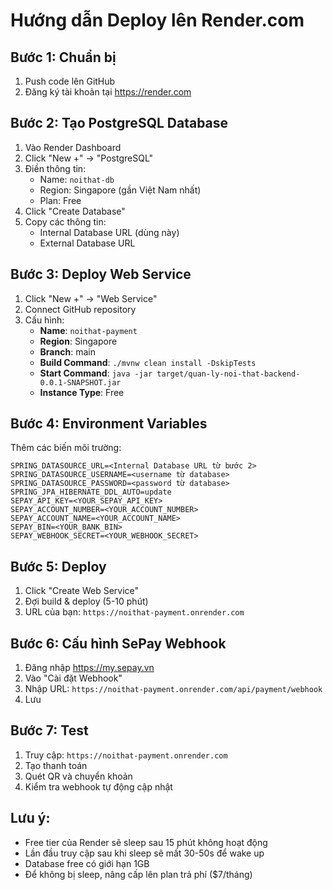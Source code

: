 # Hướng dẫn Deploy lên Render.com

## Bước 1: Chuẩn bị

1. Push code lên GitHub
2. Đăng ký tài khoản tại https://render.com

## Bước 2: Tạo PostgreSQL Database

1. Vào Render Dashboard
2. Click "New +" → "PostgreSQL"
3. Điền thông tin:
   - Name: `noithat-db`
   - Region: Singapore (gần Việt Nam nhất)
   - Plan: Free
4. Click "Create Database"
5. Copy các thông tin:
   - Internal Database URL (dùng này)
   - External Database URL

## Bước 3: Deploy Web Service

1. Click "New +" → "Web Service"
2. Connect GitHub repository
3. Cấu hình:
   - **Name**: `noithat-payment`
   - **Region**: Singapore
   - **Branch**: main
   - **Build Command**: `./mvnw clean install -DskipTests`
   - **Start Command**: `java -jar target/quan-ly-noi-that-backend-0.0.1-SNAPSHOT.jar`
   - **Instance Type**: Free

## Bước 4: Environment Variables

Thêm các biến môi trường:

```
SPRING_DATASOURCE_URL=<Internal Database URL từ bước 2>
SPRING_DATASOURCE_USERNAME=<username từ database>
SPRING_DATASOURCE_PASSWORD=<password từ database>
SPRING_JPA_HIBERNATE_DDL_AUTO=update
SEPAY_API_KEY=<YOUR_SEPAY_API_KEY>
SEPAY_ACCOUNT_NUMBER=<YOUR_ACCOUNT_NUMBER>
SEPAY_ACCOUNT_NAME=<YOUR_ACCOUNT_NAME>
SEPAY_BIN=<YOUR_BANK_BIN>
SEPAY_WEBHOOK_SECRET=<YOUR_WEBHOOK_SECRET>
```

## Bước 5: Deploy

1. Click "Create Web Service"
2. Đợi build & deploy (5-10 phút)
3. URL của bạn: `https://noithat-payment.onrender.com`

## Bước 6: Cấu hình SePay Webhook

1. Đăng nhập https://my.sepay.vn
2. Vào "Cài đặt Webhook"
3. Nhập URL: `https://noithat-payment.onrender.com/api/payment/webhook`
4. Lưu

## Bước 7: Test

1. Truy cập: `https://noithat-payment.onrender.com`
2. Tạo thanh toán
3. Quét QR và chuyển khoản
4. Kiểm tra webhook tự động cập nhật

## Lưu ý:

- Free tier của Render sẽ sleep sau 15 phút không hoạt động
- Lần đầu truy cập sau khi sleep sẽ mất 30-50s để wake up
- Database free có giới hạn 1GB
- Để không bị sleep, nâng cấp lên plan trả phí ($7/tháng)
